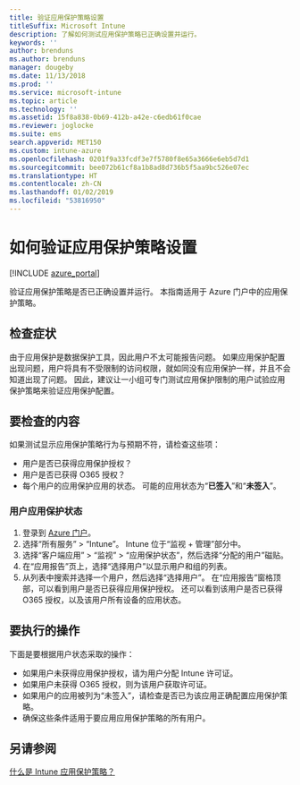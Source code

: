 ```yaml
---
title: 验证应用保护策略设置
titleSuffix: Microsoft Intune
description: 了解如何测试应用保护策略已正确设置并运行。
keywords: ''
author: brenduns
ms.author: brenduns
manager: dougeby
ms.date: 11/13/2018
ms.prod: ''
ms.service: microsoft-intune
ms.topic: article
ms.technology: ''
ms.assetid: 15f8a838-0b69-412b-a42e-c6edb61f0cae
ms.reviewer: joglocke
ms.suite: ems
search.appverid: MET150
ms.custom: intune-azure
ms.openlocfilehash: 0201f9a33fcdf3e7f5780f8e65a3666e6eb5d7d1
ms.sourcegitcommit: bee072b61cf8a1b8ad8d736b5f5aa9bc526e07ec
ms.translationtype: HT
ms.contentlocale: zh-CN
ms.lasthandoff: 01/02/2019
ms.locfileid: "53816950"
---
```

# <a name="how-to-validate-your-app-protection-policy-setup"></a>如何验证应用保护策略设置

[!INCLUDE [azure_portal](./includes/azure_portal.md)]

验证应用保护策略是否已正确设置并运行。 本指南适用于 Azure 门户中的应用保护策略。

## <a name="checking-for-symptoms"></a>检查症状
由于应用保护是数据保护工具，因此用户不太可能报告问题。 如果应用保护配置出现问题，用户将具有不受限制的访问权限，就如同没有应用保护一样，并且不会知道出现了问题。 因此，建议让一小组可专门测试应用保护限制的用户试验应用保护策略来验证应用保护配置。


## <a name="what-to-check"></a>要检查的内容

如果测试显示应用保护策略行为与预期不符，请检查这些项：

- 用户是否已获得应用保护授权？
- 用户是否已获得 O365 授权？
- 每个用户的应用保护应用的状态。 可能的应用状态为“**已签入**”和“**未签入**”。

### <a name="user-app-protection-status"></a>用户应用保护状态
1. 登录到 [Azure 门户](https://portal.azure.com)。
2. 选择“所有服务” > “Intune”。 Intune 位于“监视 + 管理”部分中。
3. 选择“客户端应用” > “监视” >  “应用保护状态”，然后选择“分配的用户”磁贴。 
4. 在“应用报告”页上，选择“选择用户”以显示用户和组的列表。 
5. 从列表中搜索并选择一个用户，然后选择“选择用户”。 在“应用报告”窗格顶部，可以看到用户是否已获得应用保护授权。 还可以看到该用户是否已获得 O365 授权，以及该用户所有设备的应用状态。



## <a name="what-to-do"></a>要执行的操作
下面是要根据用户状态采取的操作：

- 如果用户未获得应用保护授权，请为用户分配 Intune 许可证。
- 如果用户未获得 O365 授权，则为该用户获取许可证。
- 如果用户的应用被列为“未签入”，请检查是否已为该应用正确配置应用保护策略。
- 确保这些条件适用于要应用应用保护策略的所有用户。

## <a name="see-also"></a>另请参阅

[什么是 Intune 应用保护策略？](app-protection-policies.md)
